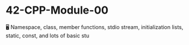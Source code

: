 # 42-CPP-Module-00
🖥️ Namespace, class, member functions, stdio stream, initialization lists, static, const, and lots of basic stu
